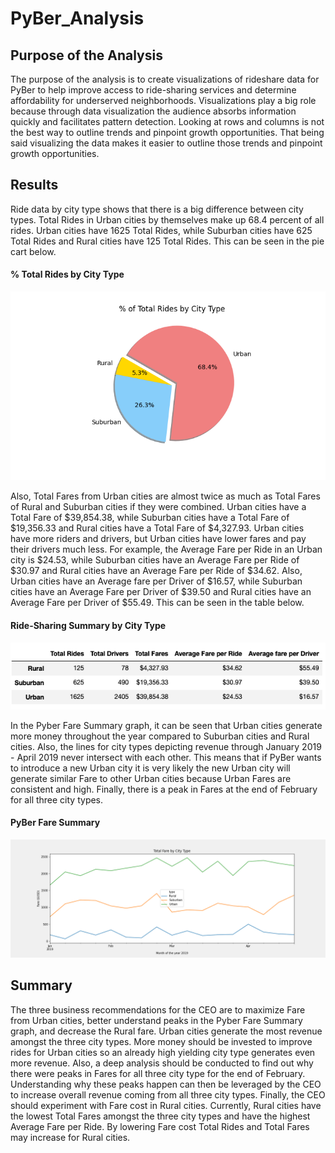 # PyBer_Analysis

## Purpose of the Analysis
The purpose of the analysis is to create visualizations of rideshare data for PyBer to help improve access to ride-sharing services and determine affordability for underserved neighborhoods. Visualizations play a big role because through data visualization the audience absorbs information quickly and facilitates pattern detection. Looking at rows and columns is not the best way to outline trends and pinpoint growth opportunities. That being said visualizing the data makes it easier to outline those trends and pinpoint growth opportunities.

## Results

Ride data by city type shows that there is a big difference between city types. Total Rides in Urban cities by themselves make up 68.4 percent of all rides. Urban cities have 1625 Total Rides, while Suburban cities have 625 Total Rides and Rural cities have 125 Total Rides. This can be seen in the pie cart below.

#### % Total Rides by City Type

![Pie chart for Total Rides by City Type](./analysis/Fig6.png)

Also, Total Fares from Urban cities are almost twice as much as Total Fares of Rural and Suburban cities if they were combined. Urban cities have a Total Fare of $39,854.38, while Suburban cities have a Total Fare of $19,356.33 and Rural cities have a Total Fare of $4,327.93. Urban cities have more riders and drivers, but Urban cities have lower fares and pay their drivers much less. For example, the Average Fare per Ride in an Urban city is $24.53, while Suburban cities have an Average Fare per Ride of $30.97 and Rural cities have an Average Fare per Ride of $34.62. Also, Urban cities have an Average fare per Driver of $16.57, while Suburban cities have an Average Fare per Driver of $39.50 and Rural cities have an Average Fare per Driver of $55.49. This can be seen in the table below.

#### Ride-Sharing Summary by City Type
![Ride Sharing by Type](./analysis/Ride_Sharing_By_Type.png)

In the Pyber Fare Summary graph, it can be seen that Urban cities generate more money throughout the year compared to Suburban cities and Rural cities. Also, the lines for city types depicting revenue through January 2019 - April 2019 never intersect with each other. This means that if PyBer wants to introduce a new Urban city it is very likely the new Urban city will generate similar Fare to other Urban cities because Urban Fares are consistent and high. Finally, there is a peak in Fares at the end of February for all three city types.

#### PyBer Fare Summary
![Pyber Fare Summary](./analysis/PyBer_fare_summary.png)

## Summary
The three business recommendations for the CEO are to maximize Fare from Urban cities, better understand peaks in the Pyber Fare Summary graph, and decrease the Rural fare. Urban cities generate the most revenue amongst the three city types. More money should be invested to improve rides for Urban cities so an already high yielding city type generates even more revenue. Also, a deep analysis should be conducted to find out why there were peaks in Fares for all three city type for the end of February. Understanding why these peaks happen can then be leveraged by the CEO to increase overall revenue coming from all three city types. Finally, the CEO should experiment with Fare cost in Rural cities. Currently, Rural cities have the lowest Total Fares amongst the three city types and have the highest Average Fare per Ride. By lowering Fare cost Total Rides and Total Fares may increase for Rural cities. 
